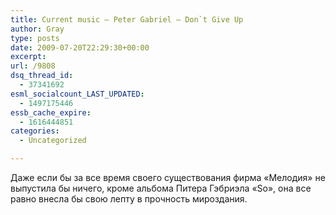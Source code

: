 ```yaml
---
title: Current music — Peter Gabriel — Don`t Give Up
author: Gray
type: posts
date: 2009-07-20T22:29:30+00:00
excerpt:
url: /9808
dsq_thread_id:
  - 37341692
esml_socialcount_LAST_UPDATED:
  - 1497175446
essb_cache_expire:
  - 1616444851
categories:
  - Uncategorized

---
```








<p style="clear: both">
  Даже если бы за все время своего существования фирма &#171;Мелодия&#187; не выпустила бы ничего, кроме альбома Питера Гэбриэла &#171;So&#187;, она все равно внесла бы свою лепту в прочность мироздания.
</p>



<p style="clear: both">